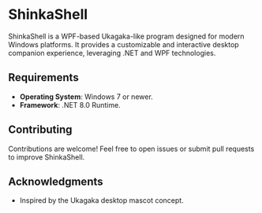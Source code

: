 # ShinkaShell

ShinkaShell is a WPF-based Ukagaka-like program designed for modern Windows platforms. It provides a customizable and interactive desktop companion experience, leveraging .NET and WPF technologies.

## Requirements

- **Operating System**: Windows 7 or newer.
- **Framework**: .NET 8.0 Runtime.

## Contributing

Contributions are welcome! Feel free to open issues or submit pull requests to improve ShinkaShell.

## Acknowledgments

- Inspired by the Ukagaka desktop mascot concept.
